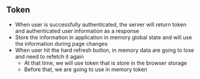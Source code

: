 ## Token 

- When user is successfully authenticated, the server will return token and authenticated user information as a response
- Store the information in application in memory global state and will use the information during page changes
- When user hit the hard refresh button, in memory data are going to lose and need to refetch it again
    - At that time, we will use token that is store in the browser storage
    - Before that, we are going to use in memory token
